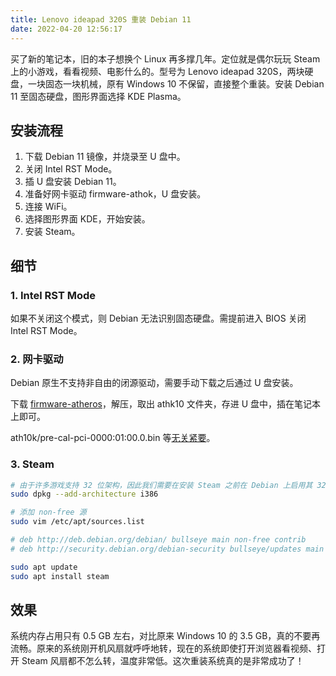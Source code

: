 ```yaml
---
title: Lenovo ideapad 320S 重装 Debian 11
date: 2022-04-20 12:56:17
---
```


买了新的笔记本，旧的本子想换个 Linux 再多撑几年。定位就是偶尔玩玩 Steam 上的小游戏，看看视频、电影什么的。型号为 Lenovo ideapad 320S，两块硬盘，一块固态一块机械，原有 Windows 10 不保留，直接整个重装。安装 Debian 11 至固态硬盘，图形界面选择 KDE Plasma。

<!-- more -->

## 安装流程

1. 下载 Debian 11 镜像，并烧录至 U 盘中。
2. 关闭 Intel RST Mode。
3. 插 U 盘安装 Debian 11。
4. 准备好网卡驱动 firmware-athok，U 盘安装。
5. 连接 WiFi。
6. 选择图形界面 KDE，开始安装。
7. 安装 Steam。

## 细节

### 1. Intel RST Mode

如果不关闭这个模式，则 Debian 无法识别固态硬盘。需提前进入 BIOS 关闭 Intel RST Mode。

### 2. 网卡驱动

Debian 原生不支持非自由的闭源驱动，需要手动下载之后通过 U 盘安装。

下载 [firmware-atheros](https://packages.debian.org/bullseye/all/firmware-atheros)，解压，取出 athk10 文件夹，存进 U 盘中，插在笔记本上即可。

ath10k/pre-cal-pci-0000:01:00.0.bin 等[无关紧要](https://forums.debian.net/viewtopic.php?p=703617)。

### 3. Steam

```sh
# 由于许多游戏支持 32 位架构，因此我们需要在安装 Steam 之前在 Debian 上启用其 32 位支持
sudo dpkg --add-architecture i386

# 添加 non-free 源
sudo vim /etc/apt/sources.list

# deb http://deb.debian.org/debian/ bullseye main non-free contrib
# deb http://security.debian.org/debian-security bullseye/updates main contrib non-free

sudo apt update
sudo apt install steam
```

## 效果

系统内存占用只有 0.5 GB 左右，对比原来 Windows 10 的 3.5 GB，真的不要再流畅。原来的系统刚开机风扇就呼呼地转，现在的系统即使打开浏览器看视频、打开 Steam 风扇都不怎么转，温度非常低。这次重装系统真的是非常成功了！



